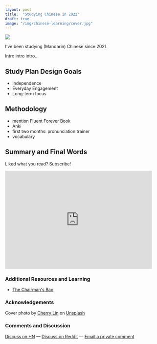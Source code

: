 ```yaml
---
layout: post
title:  "Studying Chinese in 2022"
draft: true
image: "/img/chinese-learning/cover.jpg"
---
```

<img class="cover" src="{{ page.image }}">

I've been studying (Mandarin) Chinese since 2021. 

Intro intro intro...

## Study Plan Design Goals
- Independence
- Everyday Engagement 
- Long-term focus

## Methodology
- mention Fluent Forever Book
- Anki
- first two months: pronunciation trainer
- vocabulary

## Summary and Final Words 


Liked what you read? Subscribe!
<div style="text-align: center">
	<iframe style="display:block;" src="https://maraoz.substack.com/embed" width="480" height="320" style="border:1px solid #EEE; background:white;" frameborder="0" scrolling="no"></iframe>
</div>

### Additional Resources and Learning
- [The Chairman's Bao](https://www.thechairmansbao.com/)

### Acknowledgements
Cover photo by <a href="https://unsplash.com/@cherrybbybomb">Cherry Lin</a> on <a href="https://unsplash.com/">Unsplash</a>
  
### Comments and Discussion
[Discuss on HN]() — [Discuss on Reddit]() — [Email a private comment](mailto:chinese-learning@maraoz.com)


